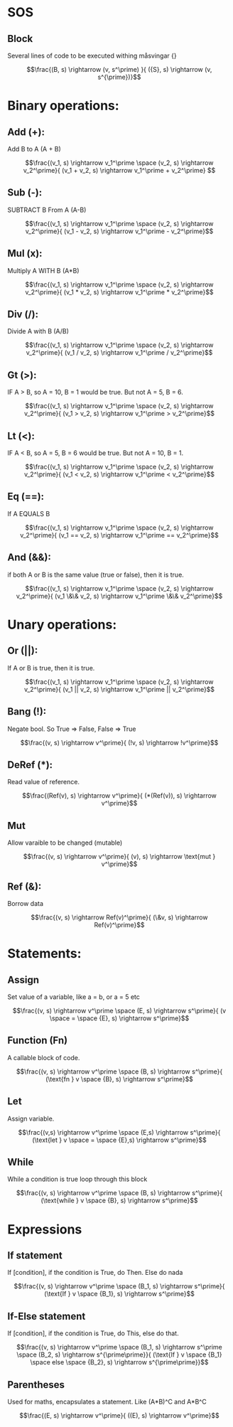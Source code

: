 # SOS
## Block

Several lines of code to be executed withing måsvingar {}

```math
\frac{(B, s) \rightarrow (v, s^\prime) }{ ({S}, s) \rightarrow (v, s^{\prime})}
```

# Binary operations:

## Add (+):

Add B to A (A + B)

```math
\frac{(v_1, s) \rightarrow v_1^\prime \space (v_2, s) \rightarrow v_2^\prime}{ (v_1 + v_2, s) \rightarrow v_1^\prime + v_2^\prime} 
```

## Sub (-):

SUBTRACT B From A (A-B)

```math
\frac{(v_1, s) \rightarrow v_1^\prime \space (v_2, s) \rightarrow v_2^\prime}{ (v_1 - v_2, s) \rightarrow v_1^\prime - v_2^\prime}
```


## Mul (x):

Multiply A WITH B (A*B)

```math
\frac{(v_1, s) \rightarrow v_1^\prime \space (v_2, s) \rightarrow v_2^\prime}{ (v_1 * v_2, s) \rightarrow v_1^\prime * v_2^\prime}
```

## Div (/):

Divide A with B (A/B)

```math
\frac{(v_1, s) \rightarrow v_1^\prime \space (v_2, s) \rightarrow v_2^\prime}{ (v_1 / v_2, s) \rightarrow v_1^\prime / v_2^\prime}
```

## Gt (>):

IF A > B, so A = 10, B = 1 would be true. But not A = 5, B = 6.

```math
\frac{(v_1, s) \rightarrow v_1^\prime \space (v_2, s) \rightarrow v_2^\prime}{ (v_1 > v_2, s) \rightarrow v_1^\prime > v_2^\prime}
```

## Lt (<):

IF A < B, so A = 5, B = 6 would be true. But not A = 10, B = 1.

```math
\frac{(v_1, s) \rightarrow v_1^\prime \space (v_2, s) \rightarrow v_2^\prime}{ (v_1 < v_2, s) \rightarrow v_1^\prime < v_2^\prime}
```

## Eq (==):

If A EQUALS B

```math
\frac{(v_1, s) \rightarrow v_1^\prime \space (v_2, s) \rightarrow v_2^\prime}{ (v_1 == v_2, s) \rightarrow v_1^\prime == v_2^\prime}
```

## And (&&):

if both A or B is the same value (true or false), then it is true.

```math
\frac{(v_1, s) \rightarrow v_1^\prime \space (v_2, s) \rightarrow v_2^\prime}{ (v_1 \&\& v_2, s) \rightarrow v_1^\prime \&\& v_2^\prime}
```

# Unary operations:

## Or (||):

If A or B is true, then it is true.

```math
\frac{(v_1, s) \rightarrow v_1^\prime \space (v_2, s) \rightarrow v_2^\prime}{ (v_1 || v_2, s) \rightarrow v_1^\prime || v_2^\prime}
```

## Bang (!):

Negate bool. So True => False, False => True

```math
\frac{(v, s) \rightarrow v^\prime}{ (!v, s) \rightarrow !v^\prime}
```

## DeRef (*):

Read value of reference.

```math
\frac{(Ref(v), s) \rightarrow v^\prime}{ (*(Ref(v)), s) \rightarrow v^\prime}
```

## Mut

Allow varaible to be changed (mutable)

```math
\frac{(v, s) \rightarrow v^\prime}{ (v), s) \rightarrow \text{mut } v^\prime}
```

## Ref (&):

Borrow data

```math
\frac{(v, s) \rightarrow Ref(v)^\prime}{ (\&v, s) \rightarrow Ref(v)^\prime}
```


# Statements:

## Assign

Set value of a variable, like a = b, or a = 5 etc

```math
\frac{(v, s) \rightarrow v^\prime \space (E, s) \rightarrow s^\prime}{ (v \space = \space {E}, s) \rightarrow s^\prime}
```

## Function (Fn)

A callable block of code.

```math
\frac{(v, s) \rightarrow v^\prime \space (B, s) \rightarrow s^\prime}{ (\text{fn } v \space {B}, s) \rightarrow s^\prime}
```

## Let

Assign variable.

```math
\frac{(v,s) \rightarrow v^\prime \space (E,s) \rightarrow s^\prime}{ (\text{let } v \space = \space {E},s) \rightarrow s^\prime}
```

## While

While a condition is true loop through this block

```math
\frac{(v, s) \rightarrow v^\prime \space (B, s) \rightarrow s^\prime}{ (\text{while } v \space {B}, s) \rightarrow s^\prime}
```

# Expressions

## If statement

If [condition], if the condition is True, do Then. Else do nada

```math
\frac{(v, s) \rightarrow v^\prime \space (B_1, s) \rightarrow s^\prime}{ (\text{If } v \space {B_1}, s) \rightarrow s^\prime}
```

## If-Else statement

If [condition], if the condition is True, do This, else do that.

```math
\frac{(v, s) \rightarrow v^\prime \space (B_1, s) \rightarrow s^\prime \space (B_2, s) \rightarrow s^{\prime\prime}}{ (\text{If } v \space {B_1} \space else \space {B_2}, s) \rightarrow s^{\prime\prime}}
```
## Parentheses

Used for maths, encapsulates a statement. Like (A\*B)^C and A\*B^C

```math
\frac{(E, s) \rightarrow v^\prime}{ ((E), s) \rightarrow v^\prime}
```